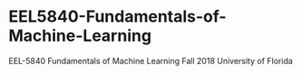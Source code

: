 # EEL5840-Fundamentals-of-Machine-Learning

EEL-5840 Fundamentals of Machine Learning Fall 2018 University of Florida
